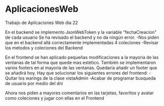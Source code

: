 # AplicacionesWeb

Trabajo de Aplicaciones Web dia 22

En el backend se implemento JsonWebToken y la variable "fechaCreacion" de cada usuario 
Se ha revisado el backend y no da ningún error. 
  -Nos piden que en el backend allá correctamente implementadas 4 coleciones 
  -Revisar los metodos y coleciones del Backend

En el frontend se han aplicado pequeñas modificaciones a la mayoria de las ventanas de tal forma que quede mas estético. 
También se implementaron varios footers en al mayoria de las ventanas. 
Quedaría añadir un footer que se añadirá hoy. Hay que solucionar los siguientes errores del frontend:
  -Quitar los warings de la clase vistaAdmin
  -Acabar de programar busqueda de usuario por medio del dni
  
Ahora nos piden a mayores comentarios en las tarjetas, favoritos y avatar como coleciones y jugar con ellas en el Frontend
